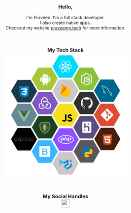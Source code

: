 <h3 align="center"> Hello, </h3>
<p align="center">
  I'm Praveen. I'm a full stack developer.<br> I also create native apps.<br> Checkout my website <a href="https://praveenm.tech">praveenm.tech</a> for more information.
</p>

<br>

<h3 align="center"> 
  My Tech Stack <br> 
  <img src="https://github.com/PraveenM24/PraveenM24/blob/master/Techstack.png" width="400" height="400"align="center">
</h3>

<br>

<h3 align="center">
  <b>My Social Handles</b> <br>
  <a href="https://linktr.ee/Praveenm"><img src="https://img.icons8.com/color/452/linktree.png" width="27" height="27" align="center"></a> 
</h3>

